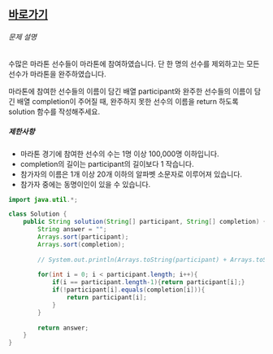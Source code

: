 

## [바로가기](https://school.programmers.co.kr/learn/courses/30/lessons/42576)

###### 문제 설명

수많은 마라톤 선수들이 마라톤에 참여하였습니다. 단 한 명의 선수를 제외하고는 모든 선수가 마라톤을 완주하였습니다.

마라톤에 참여한 선수들의 이름이 담긴 배열 participant와 완주한 선수들의 이름이 담긴 배열 completion이 주어질 때, 완주하지 못한 선수의 이름을 return 하도록 solution 함수를 작성해주세요.

##### 제한사항

-   마라톤 경기에 참여한 선수의 수는 1명 이상 100,000명 이하입니다.
-   completion의 길이는 participant의 길이보다 1 작습니다.
-   참가자의 이름은 1개 이상 20개 이하의 알파벳 소문자로 이루어져 있습니다.
-   참가자 중에는 동명이인이 있을 수 있습니다.


```java
import java.util.*;

class Solution {
    public String solution(String[] participant, String[] completion) {
        String answer = "";
        Arrays.sort(participant);
        Arrays.sort(completion);
        
        // System.out.println(Arrays.toString(participant) + Arrays.toString(completion));
        
        for(int i = 0; i < participant.length; i++){
            if(i == participant.length-1){return participant[i];}
            if(!participant[i].equals(completion[i])){
                return participant[i];
            }
        }
        
        return answer;
    }
}
```


